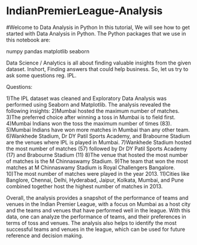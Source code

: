# IndianPremierLeague-Analysis

#Welcome to Data Analysis in Python
In this tutorial, We will see how to get started with Data Analysis in Python. The Python packages that we use in this notebook are:

numpy
pandas
matplotlib
seaborn

Data Science / Analytics is all about finding valuable insights from the given dataset. Inshort, Finding answers that could help business. So, let us try to ask some questions reg. IPL.

Questions:

1)The IPL dataset was cleaned and Exploratory Data Analysis was performed using Seaborn and Matplotlib. The analysis revealed the following insights:
2)Mumbai hosted the maximum number of matches.
3)The preferred choice after winning a toss in Mumbai is to field first.
4)Mumbai Indians won the toss the maximum number of times (83).
5)Mumbai Indians have won more matches in Mumbai than any other team.
6)Wankhede Stadium, Dr DY Patil Sports Academy, and Brabourne Stadium are the venues where IPL is played in Mumbai.
7)Wankhede Stadium hosted the most number of matches (57) followed by Dr DY Patil Sports Academy (17) and Brabourne Stadium (11)
8)The venue that hosted the most number of matches is the M Chinnaswamy Stadium.
9)The team that won the most matches at M Chinnaswamy Stadium is Royal Challengers Bangalore.
10)The most number of matches were played in the year 2013.
11)Cities like Banglore, Chennai, Delhi, Hyderabad, Jaipur, Kolkata, Mumbai, and Pune combined together host the highest number of matches in 2013.


Overall, the analysis provides a snapshot of the performance of teams and venues in the Indian Premier League, with a focus on Mumbai as a host city and the teams and venues that have performed well in the league. With this data, one can analyze the performance of teams, and their preferences in terms of toss and venues. The analysis also helps to identify the most successful teams and venues in the league, which can be used for future reference and decision making.

